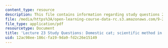 ```yaml
---
content_type: resource
description: This file contains information regarding study questions 23.
file: /media/https%3A/open-learning-course-data-rc.s3.amazonaws.com/9-20-animal-behavior-fall-2013/12ac98ee186cfa199da9fd2c26e15149_MIT9_20F13_L23_Qs.pdf
file_type: application/pdf
resourcetype: Document
title: 'Lecture 23 Study Questions: Domestic cat; scientific method in sociobiology'
uid: 12ac98ee-186c-fa19-9da9-fd2c26e15149
---
```

